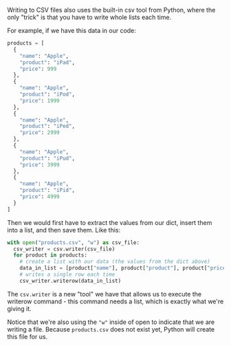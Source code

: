 Writing to CSV files also uses the built-in csv tool from Python, where the only "trick" is that you have to write whole lists each time.


For example, if we have this data in our code:

```python
products = [
  {
    "name": "Apple",
    "product": "iPad",
    "price": 999
  },
  {
    "name": "Apple",
    "product": "iPod",
    "price": 1999
  },
  {
    "name": "Apple",
    "product": "iPed",
    "price": 2999
  },
  {
    "name": "Apple",
    "product": "iPud",
    "price": 3999
  },
  {
    "name": "Apple",
    "product": "iPid",
    "price": 4999
  }
] 
```

Then we would first have to extract the values from our dict, insert them into a list, and then save them. Like this:

```python
with open("products.csv", "w") as csv_file:
  csv_writer = csv.writer(csv_file)
  for product in products:
    # create a list with our data (the values from the dict above)
    data_in_list = [product["name"], product["product"], product["price"]]
    # writes a single row each time
    csv_writer.writerow(data_in_list) 
```

The `csv.writer` is a new "tool" we have that allows us to execute the writerow command - this command needs a list, which is exactly what we're giving it.


Notice that we're also using the `"w"` inside of open to indicate that we are writing a file. Because `products.csv` does not exist yet, Python will create this file for us.
